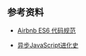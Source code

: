 
## 参考资料

* [Airbnb ES6 代码规范](https://github.com/airbnb/javascript/releases)

* [异步JavaScript进化史](http://zhuanlan.zhihu.com/FrontendMagazine/20322843?hmsr=toutiao.io&utm_medium=toutiao.io&utm_source=toutiao.io)
